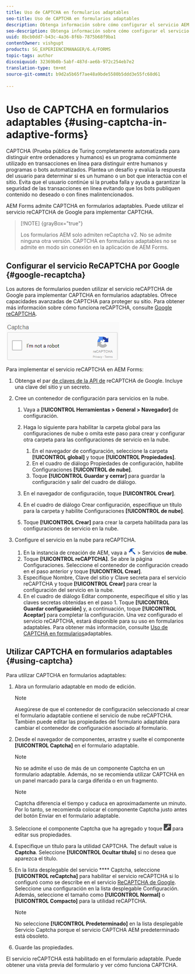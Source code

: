 ```yaml
---
title: Uso de CAPTCHA en formularios adaptables
seo-title: Uso de CAPTCHA en formularios adaptables
description: Obtenga información sobre cómo configurar el servicio AEM CAPTCHA o Google reCAPTCHA en formularios adaptables.
seo-description: Obtenga información sobre cómo configurar el servicio AEM CAPTCHA o Google reCAPTCHA en formularios adaptables.
uuid: 8bcb0dd7-b43c-4a36-8f6b-7875b68f9ba1
contentOwner: vishgupt
products: SG_EXPERIENCEMANAGER/6.4/FORMS
topic-tags: author
discoiquuid: 32369b0b-5abf-487d-ae6b-972c254eb7e2
translation-type: tm+mt
source-git-commit: b9d2a5b65f7ae48a9bde5580b5ddd3e55fc68d61

---
```



# Uso de CAPTCHA en formularios adaptables {#using-captcha-in-adaptive-forms}

CAPTCHA (Prueba pública de Turing completamente automatizada para distinguir entre ordenadores y humanos) es un programa comúnmente utilizado en transacciones en línea para distinguir entre humanos y programas o bots automatizados. Plantea un desafío y evalúa la respuesta del usuario para determinar si es un humano o un bot que interactúa con el sitio. Evita que el usuario continúe si la prueba falla y ayuda a garantizar la seguridad de las transacciones en línea evitando que los bots publiquen contenido no deseado o con fines malintencionados.

AEM Forms admite CAPTCHA en formularios adaptables. Puede utilizar el servicio reCAPTCHA de Google para implementar CAPTCHA.

>[!NOTE] {grayBox=&quot;true&quot;}
>
>Los formularios AEM solo admiten reCaptcha v2. No se admite ninguna otra versión.
>CAPTCHA en formularios adaptables no se admite en modo sin conexión en la aplicación de AEM Forms.

## Configurar el servicio ReCAPTCHA por Google {#google-recaptcha}

Los autores de formularios pueden utilizar el servicio reCAPTCHA de Google para implementar CAPTCHA en formularios adaptables. Ofrece capacidades avanzadas de CAPTCHA para proteger su sitio. Para obtener más información sobre cómo funciona reCAPTCHA, consulte [Google reCAPTCHA](https://developers.google.com/recaptcha/).

![recaptcha](assets/recaptcha.png)

Para implementar el servicio reCAPTCHA en AEM Forms:

1. Obtenga el par [de claves de la API de](https://www.google.com/recaptcha/admin) reCAPTCHA de Google. Incluye una clave del sitio y un secreto.
1. Cree un contenedor de configuración para servicios en la nube.

   1. Vaya a **[!UICONTROL Herramientas > General > Navegador]** de configuración.
   1. Haga lo siguiente para habilitar la carpeta global para las configuraciones de nube o omita este paso para crear y configurar otra carpeta para las configuraciones de servicio en la nube.

      1. En el navegador de configuración, seleccione la carpeta **[!UICONTROL global]** y toque **[!UICONTROL Propiedades]**.
      1. En el cuadro de diálogo Propiedades de configuración, habilite Configuraciones **[!UICONTROL de nube]**.
      1. Toque **[!UICONTROL Guardar y cerrar]** para guardar la configuración y salir del cuadro de diálogo.
   1. En el navegador de configuración, toque **[!UICONTROL Crear]**.
   1. En el cuadro de diálogo Crear configuración, especifique un título para la carpeta y habilite Configuraciones **[!UICONTROL de nube]**.
   1. Toque **[!UICONTROL Crear]** para crear la carpeta habilitada para las configuraciones de servicio en la nube.


1. Configure el servicio en la nube para reCAPTCHA.

   1. En la instancia de creación de AEM, vaya a ![Herramientas](assets/tools.png) > Servicios **de nube**.
   1. Toque **[!UICONTROL reCAPTCHA]**. Se abre la página Configuraciones. Seleccione el contenedor de configuración creado en el paso anterior y toque **[!UICONTROL Crear]**.
   1. Especifique Nombre, Clave del sitio y Clave secreta para el servicio reCAPTCHA y toque **[!UICONTROL Crear]** para crear la configuración del servicio en la nube.
   1. En el cuadro de diálogo Editar componente, especifique el sitio y las claves secretas obtenidas en el paso 1. Toque **[!UICONTROL Guardar configuración]** y, a continuación, toque **[!UICONTROL Aceptar]** para completar la configuración.
   Una vez configurado el servicio reCAPTCHA, estará disponible para su uso en formularios adaptables. Para obtener más información, consulte [Uso de CAPTCHA en formularios](#using-captcha)adaptables.

## Utilizar CAPTCHA en formularios adaptables {#using-captcha}

Para utilizar CAPTCHA en formularios adaptables:

1. Abra un formulario adaptable en modo de edición.

   >[!NOTE]
   >
   >Asegúrese de que el contenedor de configuración seleccionado al crear el formulario adaptable contiene el servicio de nube reCAPTCHA. También puede editar las propiedades del formulario adaptable para cambiar el contenedor de configuración asociado al formulario.

1. Desde el navegador de componentes, arrastre y suelte el componente **[!UICONTROL Captcha]** en el formulario adaptable.

   >[!NOTE]
   >
   >No se admite el uso de más de un componente Captcha en un formulario adaptable. Además, no se recomienda utilizar CAPTCHA en un panel marcado para la carga diferida o en un fragmento.

   >[!NOTE]
   >
   >Captcha diferencia el tiempo y caduca en aproximadamente un minuto. Por lo tanto, se recomienda colocar el componente Captcha justo antes del botón Enviar en el formulario adaptable.

1. Seleccione el componente Captcha que ha agregado y toque ![cmppr](assets/cmppr.png) para editar sus propiedades.
1. Especifique un título para la utilidad CAPTCHA. The default value is **Captcha**. Seleccione **[!UICONTROL Ocultar título]** si no desea que aparezca el título.
1. En la lista desplegable del servicio **** Captcha, seleccione **[!UICONTROL reCaptcha]** para habilitar el servicio reCAPTCHA si lo configuró como se describe en el servicio [ReCAPTCHA de Google](#google-recaptcha). Seleccione una configuración en la lista desplegable Configuración. Además, seleccione el tamaño como **[!UICONTROL Normal]** o **[!UICONTROL Compacto]** para la utilidad reCAPTCHA.

   >[!NOTE]
   >
   >No seleccione **[!UICONTROL Predeterminado]** en la lista desplegable Servicio Captcha porque el servicio CAPTCHA AEM predeterminado está obsoleto.

1. Guarde las propiedades.

El servicio reCAPTCHA está habilitado en el formulario adaptable. Puede obtener una vista previa del formulario y ver cómo funciona CAPTCHA.
